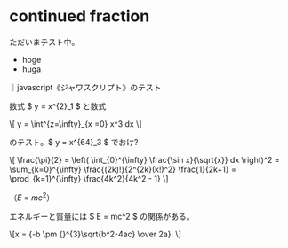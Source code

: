 
# continued fraction


ただいまテスト中。

* hoge
* huga

｜javascript《ジャワスクリプト》のテスト

数式 $ y = x^{2}_1 $ と数式

\\[ y = \int^{z=\\infty}_{x =0} x^3 dx  \\]

のテスト。$ y = x^{64}_3 $ でおけ?

\\[
  \frac{\pi}{2} =
  \left( \int_{0}^{\infty} \frac{\sin x}{\sqrt{x}} dx \right)^2 =
  \sum_{k=0}^{\infty} \frac{(2k)!}{2^{2k}(k!)^2} \frac{1}{2k+1} =
  \prod_{k=1}^{\infty} \frac{4k^2}{4k^2 - 1}
\\]

（<span lang="en"><i>E</i> = <i>mc</i><sup>2</sup></span>）

エネルギーと質量には $ E = mc^2 $ の関係がある。

\\[x = {-b \\pm {}^{3}\sqrt{b^2-4ac} \\over 2a}. \\]
